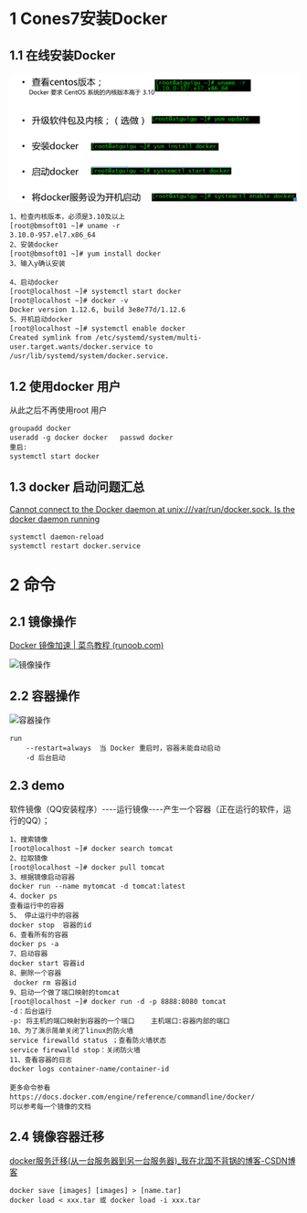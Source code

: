 # 1 Cones7安装Docker

## 1.1 在线安装Docker

![在线安装Docker](./assets/在线安装Docker.png)

```shell
1、检查内核版本，必须是3.10及以上
[root@bmsoft01 ~]# uname -r
3.10.0-957.el7.x86_64
2、安装docker
[root@bmsoft01 ~]# yum install docker
3、输入y确认安装

4、启动docker
[root@localhost ~]# systemctl start docker
[root@localhost ~]# docker -v
Docker version 1.12.6, build 3e8e77d/1.12.6
5、开机启动docker
[root@localhost ~]# systemctl enable docker
Created symlink from /etc/systemd/system/multi‐user.target.wants/docker.service to /usr/lib/systemd/system/docker.service.
```

## 1.2 使用docker 用户

从此之后不再使用root 用户

```shell
groupadd docker
useradd -g docker docker   passwd docker
重启:
systemctl start docker
```

## 1.3 docker 启动问题汇总

[Cannot connect to the Docker daemon at unix:///var/run/docker.sock. Is the docker daemon running](https://blog.csdn.net/qq_42114918/article/details/81840335)

```shell
systemctl daemon-reload
systemctl restart docker.service
```



# 2 命令

## 2.1 镜像操作

[Docker 镜像加速 | 菜鸟教程 (runoob.com)](https://www.runoob.com/docker/docker-mirror-acceleration.html)

![镜像操作](D:/code/laolan/landocx/landocx/16.%E8%BF%90%E7%BB%B4/10.Docker/assets/%E9%95%9C%E5%83%8F%E6%93%8D%E4%BD%9C.png)

## 2.2  容器操作

![容器操作](D:/code/laolan/landocx/landocx/16.%E8%BF%90%E7%BB%B4/10.Docker/assets/容器操作.png)

```
run 
	--restart=always  当 Docker 重启时，容器未能自动启动
	-d 后台启动
```



## 2.3 demo

软件镜像（QQ安装程序）----运行镜像----产生一个容器（正在运行的软件，运行的QQ）；

```
1、搜索镜像
[root@localhost ~]# docker search tomcat
2、拉取镜像
[root@localhost ~]# docker pull tomcat
3、根据镜像启动容器
docker run ‐‐name mytomcat ‐d tomcat:latest
4、docker ps 
查看运行中的容器
5、 停止运行中的容器
docker stop  容器的id
6、查看所有的容器
docker ps ‐a
7、启动容器
docker start 容器id
8、删除一个容器
 docker rm 容器id
9、启动一个做了端口映射的tomcat
[root@localhost ~]# docker run ‐d ‐p 8888:8080 tomcat
‐d：后台运行
‐p: 将主机的端口映射到容器的一个端口    主机端口:容器内部的端口
10、为了演示简单关闭了linux的防火墙
service firewalld status ；查看防火墙状态
service firewalld stop：关闭防火墙
11、查看容器的日志
docker logs container‐name/container‐id

更多命令参看
https://docs.docker.com/engine/reference/commandline/docker/
可以参考每一个镜像的文档
```

## 2.4 镜像容器迁移

[docker服务迁移(从一台服务器到另一台服务器)_我在北国不背锅的博客-CSDN博客](https://blog.csdn.net/weixin_44455388/article/details/107539559)

```
docker save [images] [images] > [name.tar]
docker load < xxx.tar 或 docker load -i xxx.tar
```

